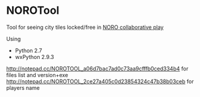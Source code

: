 NOROTool
========

Tool for seeing city tiles locked/free in [NORO collaborative play](http://sc4devotion.com/forums/index.php?board=439.0)

Using 
* Python 2.7
* wxPython 2.9.3
  
http://notepad.cc/NOROTOOL_a06d7bac7ad0c73aa9cfffb0ced334b4 for files list and version+exe
http://notepad.cc/NOROTOOL_2ce27a405c0d23854324c47b38b03ceb for players name